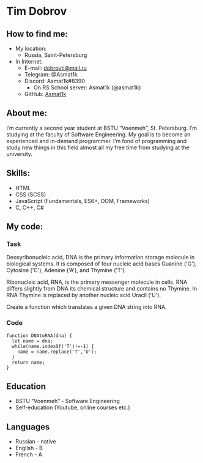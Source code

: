# **Tim Dobrov**
## How to find me:
* My location:
    + Russia, Saint-Petersburg
* In Internet:
    + E-mail: dobrovti@mail.ru
    + Telegram: @Asmat1k
    + Discord: Asmat1k#8390
        - On RS School server: Asmat1k (@asmat1k)
    + GitHub: [Asmat1k](https://github.com/Asmat1k)
    
## About me:
I’m currently a second year student at BSTU “Voenmeh”, St. Petersburg. I’m studying at the faculty of Software Engineering. My goal is to become an experienced and in-demand programmer. I’m fond of programming and study new things in this field almost all my free time from studying at the university.

## Skills:
* HTML
* CSS (SCSS)
* JavaScript (Fundamentals, ES6+, DOM, Frameworks)
* C, C++, C#

## My code:
### Task 
Deoxyribonucleic acid, DNA is the primary information storage molecule in biological systems. It is composed of four nucleic acid bases Guanine ('G'), Cytosine ('C'), Adenine ('A'), and Thymine ('T').

Ribonucleic acid, RNA, is the primary messenger molecule in cells. RNA differs slightly from DNA its chemical structure and contains no Thymine. In RNA Thymine is replaced by another nucleic acid Uracil ('U').

Create a function which translates a given DNA string into RNA.
### Code
```
function DNAtoRNA(dna) {
  let name = dna;
  while(name.indexOf('T')!=-1) {
    name = name.replace('T','U');
  }
  return name;
}
```
## Education
* BSTU “Voenmeh” - Software Engineering
* Self-education (Youtube, online courses etc.)

## Languages
* Russian - native
* English - B
* French - A
